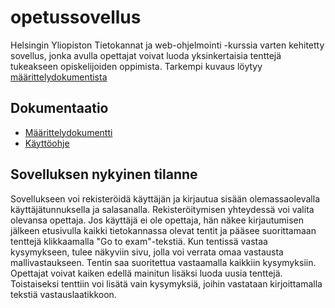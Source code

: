 # opetussovellus

Helsingin Yliopiston Tietokannat ja web-ohjelmointi -kurssia varten kehitetty sovellus, jonka avulla 
opettajat voivat luoda yksinkertaisia tenttejä tukeakseen opiskelijoiden oppimista. Tarkempi kuvaus löytyy [määrittelydokumentista](https://github.com/ThomasGrundstrom/opetussovellus/blob/main/dokumentaatio/maarittelydokumentti.md)


## Dokumentaatio

- [Määrittelydokumentti](https://github.com/ThomasGrundstrom/opetussovellus/blob/main/dokumentaatio/maarittelydokumentti.md)
- [Käyttöohje](https://github.com/ThomasGrundstrom/opetussovellus/blob/main/dokumentaatio/kayttoohje.md)


## Sovelluksen nykyinen tilanne

Sovellukseen voi rekisteröidä käyttäjän ja kirjautua sisään olemassaolevalla käyttäjätunnuksella ja salasanalla. 
Rekisteröitymisen yhteydessä voi valita olevansa opettaja. Jos käyttäjä ei ole opettaja, hän näkee kirjautumisen jälkeen etusivulla 
kaikki tietokannassa olevat tentit ja pääsee suorittamaan tenttejä klikkaamalla "Go to exam"-tekstiä. Kun tentissä vastaa kysymykseen, 
tulee näkyviin sivu, jolla voi verrata omaa vastausta mallivastaukseen. Tentin saa suoritettua vastaamalla kaikkiin kysymyksiin. 
Opettajat voivat kaiken edellä mainitun lisäksi luoda uusia tenttejä. Toistaiseksi tenttiin voi lisätä vain kysymyksiä, joihin vastataan kirjoittamalla tekstiä vastauslaatikkoon.
